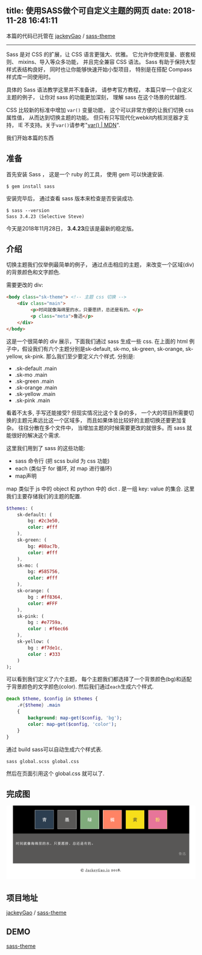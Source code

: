 title: 使用SASS做个可自定义主题的网页
date: 2018-11-28 16:41:11
---

本篇的代码已托管在 <i class="github icon"></i>[jackeyGao](https://github.com/jackeyGao) / [sass-theme](https://github.com/jackeyGao/sass-theme)

<hr/>

Sass 是对 CSS 的扩展，让 CSS 语言更强大、优雅。 它允许你使用变量、嵌套规则、 mixins、导入等众多功能， 并且完全兼容 CSS 语法。 Sass 有助于保持大型样式表结构良好， 同时也让你能够快速开始小型项目， 特别是在搭配 Compass 样式库一同使用时。

具体的 Sass 语法教学这里并不准备讲， 请参考官方教程， 本篇只举一个自定义主题的例子， 让你对 sass 的功能更加深刻， 理解 sass 在这个场景的优越性.

CSS 比较新的标准中增加 `var()` 变量功能， 这个可以非常方便的让我们切换 css 属性值， 从而达到切换主题的功能。 但只有只写现代化webkit内核浏览器才支持， IE 不支持。关于`var()`请参考"[var() | MDN](https://developer.mozilla.org/zh-CN/docs/Web/CSS/var)".

我们开始本篇的东西

## 准备

首先安装 Sass ， 这是一个 ruby 的工具， 使用 gem 可以快速安装.

```shell
$ gem install sass
```

安装完毕后， 通过查看 sass 版本来检查是否安装成功.

```shell
$ sass --version
Sass 3.4.23 (Selective Steve)
```

今天是2018年11月28日， **3.4.23**应该是最新的稳定版。

## 介绍

切换主题我们仅举例最简单的例子， 通过点击相应的主题， 来改变一个区域(div)的背景颜色和文字颜色.

需要更改的 div:

```html
<body class="sk-theme"> <!-- 主题 css 切换 -->
    <div class="main">
         <p>时间就像海绵里的水，只要愿挤，总还是有的。</p>
         <p class="meta">鲁迅</p>
    </div>
</body>
```

这是一个很简单的 div 展示，下面我们通过 sass 生成一些 css. 在上面的 html 例子中，假设我们有六个主题分别是sk-default, sk-mo, sk-green, sk-orange, sk-yellow, sk-pink. 那么我们至少要定义六个样式. 分别是:

- .sk-default .main
- .sk-mo .main
- .sk-green .main
- .sk-orange .main
- .sk-yellow .main
- .sk-pink .main


看着不太多, 手写还能接受? 但现实情况比这个复杂的多， 一个大的项目所需要切换的主题元素远比这一个区域多， 而且如果体验比较好的主题切换还要更加复杂。 往往分散在多个文件中， 当增加主题的时候需要更改的就很多。而 sass 就能很好的解决这个需求.

这里我们用到了 sass 的这些功能:

- sass 命令行 (把 scss build 为 css 功能)
- each (类似于 for 循环, 对 map 进行循环)
- map声明 

map 类似于 js 中的 object 和 python 中的 dict . 是一组 key: value  的集合. 这里我们主要存储我们的主题的配置.


```sass
$themes: (
    sk-default: (
        bg: #2c3e50,
        color: #fff
    ),
    sk-green: (
        bg: #80ac7b,
        color: #fff
    ),
    sk-mo: (
        bg: #585756,
        color: #fff
    ),
    sk-orange: (
        bg : #ff8364,
        color: #FFF
    ),
    sk-pink: (
        bg : #e7759a,
        color : #f6ec66
    ),
    sk-yellow: (
        bg : #f7de1c,
        color : #333
    )
);
```

可以看到我们定义了六个主题， 每个主题我们都选择了一个背景颜色(bg)和适配于背景颜色的文字颜色(color). 然后我们通过`each`生成六个样式.


```sass
@each $theme, $config in $themes {
    .#{$theme} .main
    {
        background: map-get($config, 'bg');
        color: map-get($config, 'color');
    }
}
```

通过 build sass可以自动生成六个样式表.

```shell
sass global.scss global.css
```

然后在页面引用这个 global.css 就可以了.


## 完成图

![](/uploads/images/using-sass-customizable-page.png "cover:border")

## 项目地址

<i class="github icon"></i>[jackeyGao](https://github.com/jackeyGao) / [sass-theme](https://github.com/jackeyGao/sass-theme)

## DEMO

[sass-theme](/sass-theme/)
